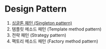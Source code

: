 # Design Pattern
1. [싱글톤 패턴 (Singleton pattern)](https://github.com/mckaydev/Development-Knowledge/blob/master/Design%20Pattern/Singleton_pattern.md "singleton")
2. 템플릿 메소드 패턴 (Template method pattern)
3. 전략 패턴 (Strategy pattern)
4. 팩토리 메소드 패턴 (Factory method pattern)